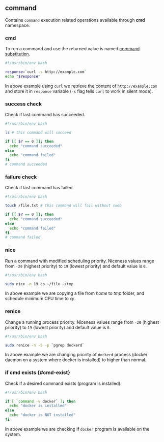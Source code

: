 ## command

Contains `command` execution related operations available through **cmd** namespace.

### cmd

To run a command and use the returned value is named [command substitution](#command-substitution).

```bash
#!/usr/bin/env bash

response=`curl -s http://example.com`
echo "$response"
```

In above example using `curl` we retrieve the content of `http://example.com` and store it in `response` variable (`-s` flag tells `curl` to work in silent mode).

### success check

Check if last command has succeeded.

```bash
#!/usr/bin/env bash

ls # this command will succeed

if [[ $? == 0 ]]; then
  echo "command succeeded"
else
  echo "command failed"
fi
# command succeeded
```

### failure check

Check if last command has failed.

```bash
#!/usr/bin/env bash

touch /file.txt # this command will fail without sudo

if [[ $? == 0 ]]; then
  echo "command succeeded"
else
  echo "command failed"
fi
# command failed
```

### nice

Run a command with modified scheduling priority. Niceness  values range  from  `-20` (highest priority) to `19` (lowest priority) and default value is `0`.

```bash
#!/usr/bin/env bash

sudo nice -n 19 cp ~/file ~/tmp
```

In above example we are copying a file from *home* to *tmp* folder, and schedule minimum CPU time to `cp`.

### renice

Change a running process priority. Niceness  values range  from  `-20` (highest priority) to `19` (lowest priority) and default value is `0`.

```bash
#!/usr/bin/env bash

sudo renice -n -5 -p `pgrep dockerd`
```

In above example we are changing priority of `dockerd` process (docker daemon on a system where docker is installed) to higher than normal.

### if cmd exists {#cmd-exist}

Check if a desired command exists (program is installed).

```bash
#!/usr/bin/env bash

if [ `command -v docker` ]; then
  echo "docker is installed"
else
  echo "docker is NOT installed"
fi
```

In above example we are checking if `docker` program is available on the system.
